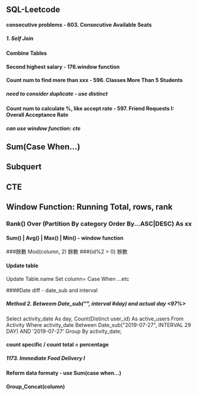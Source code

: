 ## SQL-Leetcode
#### consecutive problems - 603. Consecutive Available Seats
##### 1. Self Join

#### Combine Tables
#### Second highest salary - 176.window function
#### Count num to find more than xxx - 596. Classes More Than 5 Students
##### need to consider duplicate - use distinct

#### Count num to calculate %, like accept rate - 597. Friend Requests I: Overall Acceptance Rate
##### can use window function: cte


## Sum(Case When...) 
## Subquert
## CTE
## Window Function: Running Total, rows, rank
### Rank() Over (Partition By category Order By...ASC|DESC) As xx
#### Sum() | Avg() | Max() | Min() - window function

###餘數 Mod(column, 2) 餘數
###(id%2 > 0) 餘數

#### Update table
Update Table.name 
Set column= Case When ...etc



####Date diff - date_sub and interval
##### Method 2. Betweem Date_sub("", interval #day) and actual day <97%>
Select activity_date As day, Count(Distinct user_id) As active_users
From Activity
Where activity_date Between Date_sub("2019-07-27", INTERVAL 29 DAY) AND '2019-07-27'
Group By activity_date;



#### count specific / count total = percentage
##### 1173. Immediate Food Delivery I


#### Reform data formaty - use Sum(case when...)
#### Group_Concat(column)
